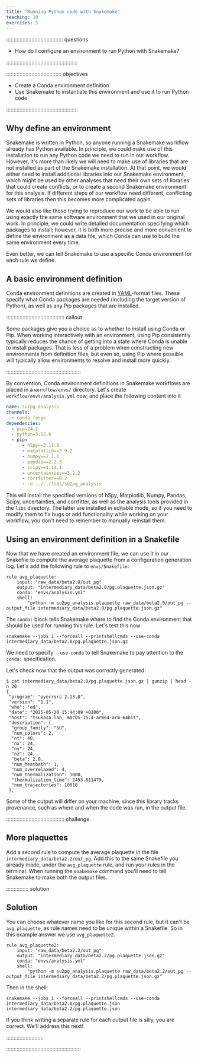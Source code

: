 ```yaml
---
title: "Running Python code with Snakemake"
teaching: 10
exercises: 5
---
```


:::::::::::::::::::::::::::::::::::::: questions 

- How do I configure an environment to run Python with Snakemake?

::::::::::::::::::::::::::::::::::::::::::::::::

::::::::::::::::::::::::::::::::::::: objectives

- Create a Conda environment definition
- Use Snakemake to instantiate this environment and use it to run Python code

::::::::::::::::::::::::::::::::::::::::::::::::

## Why define an environment

Snakemake is written in Python,
so anyone running a Snakemake workflow already has Python available.
In principle,
we could make use of this installation to run
any Python code we need to run in our workflow.
However,
it's more than likely we will need to make use of libraries
that are not installed as part of the Snakemake installation.
At that point,
we would either need to install additional libraries into our Snakemake environment,
which might be used by other analyses that need their own sets of libraries
that could create conflicts,
or to create a second Snakemake environment for this analysis.
If different steps of our workflow need different, conflicting sets of libraries
then this becomes more complicated again.

We would also like those trying to reproduce our work
to be able to run using exactly the same software environment
that we used in our original work.
In principle,
we could write detailed documentation specifying which packages to install;
however,
it is both more precise and more convenient to define the environment as a data file,
which Conda can use to build the same environment every time.

Even better,
we can tell Snakemake to use a specific Conda environment for each rule we define.

## A basic environment definition

Conda environment definitions are created in [YAML][yaml]-format files.
These specify what Conda packages are needed
(including the target version of Python),
as well as any Pip packages that are installed.

:::::::::::::::::::::::::::::::::::::::  callout

Some packages give you a choice as to whether to install using Conda or Pip.
When working interactively with an environment,
using Pip consistently typically reduces the chance of
getting into a state where Conda is unable to install packages.
That is less of a problem when constructing new environments from definition files,
but even so,
using Pip where possible will typically
allow environments to resolve and install more quickly.

::::::::::::::::::::::::::::::::::::::::::::::::::

By convention,
Conda environment definitions in Snakemake workflows are placed in a
`workflow/envs/` directory.
Let's create `workflow/envs/analysis.yml` now,
and place the following content into it

```yaml
name: su2pg_analysis
channels:
  - conda-forge
dependencies:
  - pip=24.2
  - python=3.12.6
  - pip:
      - h5py==3.11.0
      - matplotlib==3.9.2
      - numpy==2.1.1
      - pandas==2.2.3
      - scipy==1.14.1
      - uncertainties==3.2.2
      - corrfitter==8.2
      - -e ../../libs/su2pg_analysis
```

This will install the specified versions of
h5py, Matplotlib, Numpy, Pandas, Scipy, uncertainties, and corrfitter,
as well as the analysis tools provided in the `libs` directory.
The latter are installed in editable mode,
so if you need to modify them
to fix bugs or add functionality while working on your workflow,
you don't need to remember to manually reinstall them.

## Using an environment definition in a Snakefile

Now that we have created an environment file,
we can use it in our Snakefile
to compute the average plaquette from a configuration generation log.
Let's add the following rule to `envs/Snakefile`:

```snakemake
rule avg_plaquette:
    input: "raw_data/beta2.0/out_pg"
    output: "intermediary_data/beta2.0/pg.plaquette.json.gz"
    conda: "envs/analysis.yml"
    shell:
        "python -m su2pg_analysis.plaquette raw_data/beta2.0/out_pg --output_file intermediary_data/beta2.0/pg.plaquette.json.gz"
```

The `conda:` block tells Snakemake where to find
the Conda environment that should be used for running this rule.
Let's test this now:

```shellsession
snakemake --jobs 1 --forceall --printshellcmds --use-conda intermediary_data/beta2.0/pg.plaquette.json.gz
```

We need to specify `--use-conda`
to tell Snakemake to pay attention to the `conda:` specification.

Let's check now that the output was correctly generated:

```shellsession
$ cat intermediary_data/beta2.0/pg.plaquette.json.gz | gunzip | head -n 20
{
 "program": "pyerrors 2.13.0",
 "version": "1.1",
 "who": "ed",
 "date": "2025-05-20 15:44:09 +0100",
 "host": "tsukasa.lan, macOS-15.4-arm64-arm-64bit",
 "description": {
  "group_family": "SU",
  "num_colors": 2,
  "nt": 48,
  "nx": 24,
  "ny": 24,
  "nz": 24,
  "beta": 2.0,
  "num_heatbath": 1,
  "num_overrelaxed": 4,
  "num_thermalization": 1000,
  "thermalization_time": 2453.811479,
  "num_trajectories": 10010
 },
```

Some of the output will differ on your machine,
since this library tracks provenance,
such as where and when the code was run,
in the output file.

:::::::::::::::::::::::::::::::::::::::  challenge

## More plaquettes

Add a second rule to compute the average plaquette in the file
`intermediary_data/beta2.2/out_pg`.
Add this to the same Snakefile you already made,
under the `avg_plaquette` rule,
and run your rules in the terminal.
When running the `snakemake` command
you'll need to tell Snakemake to make both the output files.

:::::::::::::::  solution

## Solution

You can choose whatever name you like for this second rule,
but it can't be `avg_plaquette`,
as rule names need to be unique within a Snakefile.
So in this example answer we use `avg_plaquette2`.


```snakemake
rule avg_plaquette2:
    input: "raw_data/beta2.2/out_pg"
    output: "intermediary_data/beta2.2/pg.plaquette.json.gz"
    conda: "envs/analysis.yml"
    shell:
        "python -m su2pg_analysis.plaquette raw_data/beta2.2/out_pg --output_file intermediary_data/beta2.2/pg.plaquette.json.gz"
```

Then in the shell:

```shellsession
snakemake --jobs 1 --forceall --printshellcmds --use-conda intermediary_data/beta2.0/pg.plaquette.json intermediary_data/beta2.2/pg.plaquette.json
```

If you think writing a separate rule for each output file is silly, you are correct.
We'll address this next!

:::::::::::::::::::::::::

::::::::::::::::::::::::::::::::::::::::::::::::::


[yaml]: https://yaml.org
